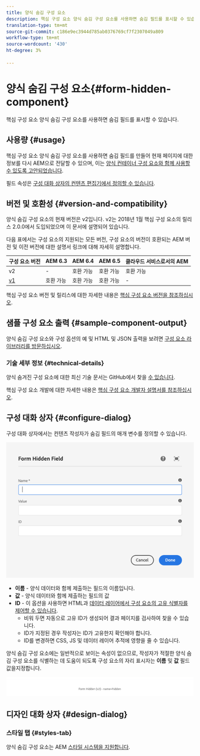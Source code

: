 ```yaml
---
title: 양식 숨김 구성 요소
description: 핵심 구성 요소 양식 숨김 구성 요소를 사용하면 숨김 필드를 표시할 수 있습니다.
translation-type: tm+mt
source-git-commit: c186e9ec3944d785ab0376769cf7f2307049a809
workflow-type: tm+mt
source-wordcount: '430'
ht-degree: 3%

---
```



# 양식 숨김 구성 요소{#form-hidden-component}

핵심 구성 요소 양식 숨김 구성 요소를 사용하면 숨김 필드를 표시할 수 있습니다.

## 사용량 {#usage}

핵심 구성 요소 양식 숨김 구성 요소를 사용하면 숨김 필드를 만들어 현재 페이지에 대한 정보를 다시 AEM으로 전달할 수 있으며, 이는 [양식 컨테이너 구성 요소와 함께 사용할 수 있도록 고안되었습니다](form-container.md).

필드 속성은 [구성 대화 상자의 컨텐츠 편집기에서 정의할 수 있습니다](form-hidden.md).

## 버전 및 호환성 {#version-and-compatibility}

양식 숨김 구성 요소의 현재 버전은 v2입니다. v2는 2018년 1월 핵심 구성 요소의 릴리스 2.0.0에서 도입되었으며 이 문서에 설명되어 있습니다.

다음 표에서는 구성 요소의 지원되는 모든 버전, 구성 요소의 버전이 호환되는 AEM 버전 및 이전 버전에 대한 설명서 링크에 대해 자세히 설명합니다.

| 구성 요소 버전 | AEM 6.3 | AEM 6.4 | AEM 6.5 | 클라우드 서비스로서의 AEM |
|--- |--- |--- |--- |---|
| v2 | - | 호환 가능 | 호환 가능 | 호환 가능 |
| [v1](/help/components/v1/form-hidden-v1.md) | 호환 가능 | 호환 가능 | 호환 가능 | - |

핵심 구성 요소 버전 및 릴리스에 대한 자세한 내용은 [핵심 구성 요소 버전을 참조하십시오](/help/versions.md).

## 샘플 구성 요소 출력 {#sample-component-output}

양식 숨김 구성 요소와 구성 옵션의 예 및 HTML 및 JSON 출력을 보려면 [구성 요소 라이브러리를 방문하십시오](https://adobe.com/go/aem_cmp_library_form_hidden).

### 기술 세부 정보 {#technical-details}

양식 숨겨진 구성 요소에 대한 최신 기술 문서는 GitHub에서 찾을 [수 있습니다](https://adobe.com/go/aem_cmp_tech_form_hidden_v2).

핵심 구성 요소 개발에 대한 자세한 내용은 [핵심 구성 요소 개발자 설명서를 참조하십시오](/help/developing/overview.md).

## 구성 대화 상자 {#configure-dialog}

구성 대화 상자에서는 컨텐츠 작성자가 숨김 필드의 매개 변수를 정의할 수 있습니다.

![양식 숨김 편집 대화 상자](/help/assets/form-hidden-edit.png)

* **이름** - 양식 데이터와 함께 제출하는 필드의 이름입니다.
* **값** - 양식 데이터와 함께 제출하는 필드의 값
* **ID** - 이 옵션을 사용하면 HTML과 [데이터 레이어에서 구성 요소의 고유 식별자를 제어할 수 있습니다](/help/developing/data-layer/overview.md).
   * 비워 두면 자동으로 고유 ID가 생성되어 결과 페이지를 검사하여 찾을 수 있습니다.
   * ID가 지정된 경우 작성자는 ID가 고유한지 확인해야 합니다.
   * ID를 변경하면 CSS, JS 및 데이터 레이어 추적에 영향을 줄 수 있습니다.

양식 숨김 구성 요소에는 일반적으로 보이는 속성이 없으므로, 작성자가 적절한 양식 숨김 구성 요소를 식별하는 데 도움이 되도록 구성 요소의 자리 표시자는 **이름** 및 **값** 필드 값을지정합니다.

![숨겨진 구성 요소의 예](/help/assets/form-hidden-example.png)

## 디자인 대화 상자 {#design-dialog}

### 스타일 탭 {#styles-tab}

양식 숨김 구성 요소는 AEM [스타일 시스템을 지원합니다](/help/get-started/authoring.md#component-styling).
